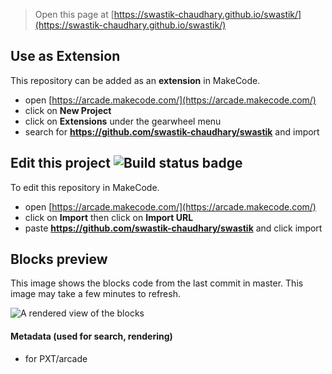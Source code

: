  


> Open this page at [https://swastik-chaudhary.github.io/swastik/](https://swastik-chaudhary.github.io/swastik/)

## Use as Extension

This repository can be added as an **extension** in MakeCode.

* open [https://arcade.makecode.com/](https://arcade.makecode.com/)
* click on **New Project**
* click on **Extensions** under the gearwheel menu
* search for **https://github.com/swastik-chaudhary/swastik** and import

## Edit this project ![Build status badge](https://github.com/swastik-chaudhary/swastik/workflows/MakeCode/badge.svg)

To edit this repository in MakeCode.

* open [https://arcade.makecode.com/](https://arcade.makecode.com/)
* click on **Import** then click on **Import URL**
* paste **https://github.com/swastik-chaudhary/swastik** and click import

## Blocks preview

This image shows the blocks code from the last commit in master.
This image may take a few minutes to refresh.

![A rendered view of the blocks](https://github.com/swastik-chaudhary/swastik/raw/master/.github/makecode/blocks.png)

#### Metadata (used for search, rendering)

* for PXT/arcade
<script src="https://makecode.com/gh-pages-embed.js"></script><script>makeCodeRender("{{ site.makecode.home_url }}", "{{ site.github.owner_name }}/{{ site.github.repository_name }}");</script>
